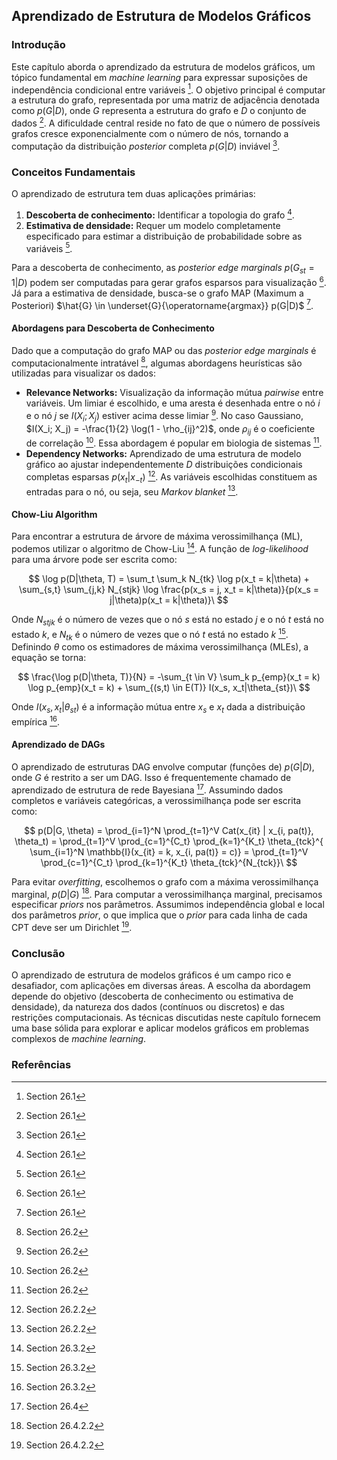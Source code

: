 ## Aprendizado de Estrutura de Modelos Gráficos

### Introdução
Este capítulo aborda o aprendizado da estrutura de modelos gráficos, um tópico fundamental em *machine learning* para expressar suposições de independência condicional entre variáveis [^1]. O objetivo principal é computar a estrutura do grafo, representada por uma matriz de adjacência denotada como $p(G|D)$, onde $G$ representa a estrutura do grafo e $D$ o conjunto de dados [^1]. A dificuldade central reside no fato de que o número de possíveis grafos cresce exponencialmente com o número de nós, tornando a computação da distribuição *posterior* completa $p(G|D)$ inviável [^1].

### Conceitos Fundamentais
O aprendizado de estrutura tem duas aplicações primárias:
1.  **Descoberta de conhecimento:** Identificar a topologia do grafo [^1].
2.  **Estimativa de densidade:** Requer um modelo completamente especificado para estimar a distribuição de probabilidade sobre as variáveis [^1].

Para a descoberta de conhecimento, as *posterior edge marginals* $p(G_{st} = 1|D)$ podem ser computadas para gerar grafos esparsos para visualização [^1]. Já para a estimativa de densidade, busca-se o grafo MAP (Maximum a Posteriori) $\hat{G} \in \underset{G}{\operatorname{argmax}} p(G|D)$ [^1].

#### Abordagens para Descoberta de Conhecimento
Dado que a computação do grafo MAP ou das *posterior edge marginals* é computacionalmente intratável [^2], algumas abordagens heurísticas são utilizadas para visualizar os dados:
*   **Relevance Networks:** Visualização da informação mútua *pairwise* entre variáveis. Um limiar é escolhido, e uma aresta é desenhada entre o nó *i* e o nó *j* se $I(X_i; X_j)$ estiver acima desse limiar [^2]. No caso Gaussiano, $I(X_i; X_j) = -\frac{1}{2} \log(1 - \rho_{ij}^2)$, onde $\rho_{ij}$ é o coeficiente de correlação [^2]. Essa abordagem é popular em biologia de sistemas [^2].
*   **Dependency Networks:** Aprendizado de uma estrutura de modelo gráfico ao ajustar independentemente $D$ distribuições condicionais completas esparsas $p(x_t|x_{-t})$ [^3]. As variáveis escolhidas constituem as entradas para o nó, ou seja, seu *Markov blanket* [^3].

#### Chow-Liu Algorithm
Para encontrar a estrutura de árvore de máxima verossimilhança (ML), podemos utilizar o algoritmo de Chow-Liu [^6]. A função de *log-likelihood* para uma árvore pode ser escrita como:

$$ \log p(D|\theta, T) = \sum_t \sum_k N_{tk} \log p(x_t = k|\theta) + \sum_{s,t} \sum_{j,k} N_{stjk} \log \frac{p(x_s = j, x_t = k|\theta)}{p(x_s = j|\theta)p(x_t = k|\theta)}\ $$

Onde $N_{stjk}$ é o número de vezes que o nó $s$ está no estado $j$ e o nó $t$ está no estado $k$, e $N_{tk}$ é o número de vezes que o nó $t$ está no estado $k$ [^6]. Definindo $\theta$ como os estimadores de máxima verossimilhança (MLEs), a equação se torna:

$$ \frac{\log p(D|\theta, T)}{N} = -\sum_{t \in V} \sum_k p_{emp}(x_t = k) \log p_{emp}(x_t = k) + \sum_{(s,t) \in E(T)} I(x_s, x_t|\theta_{st})\ $$

Onde $I(x_s, x_t|\theta_{st})$ é a informação mútua entre $x_s$ e $x_t$ dada a distribuição empírica [^6].

#### Aprendizado de DAGs

O aprendizado de estruturas DAG envolve computar (funções de) $p(G|D)$, onde $G$ é restrito a ser um DAG. Isso é frequentemente chamado de aprendizado de estrutura de rede Bayesiana [^8]. Assumindo dados completos e variáveis categóricas, a verossimilhança pode ser escrita como:

$$ p(D|G, \theta) = \prod_{i=1}^N \prod_{t=1}^V Cat(x_{it} | x_{i, pa(t)}, \theta_t) = \prod_{t=1}^V \prod_{c=1}^{C_t} \prod_{k=1}^{K_t} \theta_{tck}^{ \sum_{i=1}^N \mathbb{I}(x_{it} = k, x_{i, pa(t)} = c)} = \prod_{t=1}^V \prod_{c=1}^{C_t} \prod_{k=1}^{K_t} \theta_{tck}^{N_{tck}}\ $$

Para evitar *overfitting*, escolhemos o grafo com a máxima verossimilhança marginal, $p(D|G)$ [^10]. Para computar a verossimilhança marginal, precisamos especificar *priors* nos parâmetros. Assumimos independência global e local dos parâmetros *prior*, o que implica que o *prior* para cada linha de cada CPT deve ser um Dirichlet [^11].

### Conclusão
O aprendizado de estrutura de modelos gráficos é um campo rico e desafiador, com aplicações em diversas áreas. A escolha da abordagem depende do objetivo (descoberta de conhecimento ou estimativa de densidade), da natureza dos dados (contínuos ou discretos) e das restrições computacionais. As técnicas discutidas neste capítulo fornecem uma base sólida para explorar e aplicar modelos gráficos em problemas complexos de *machine learning*.

### Referências
[^1]: Section 26.1
[^2]: Section 26.2
[^3]: Section 26.2.2
[^6]: Section 26.3.2
[^8]: Section 26.4
[^10]: Section 26.4.2.2
[^11]: Section 26.4.2.2
<!-- END -->
